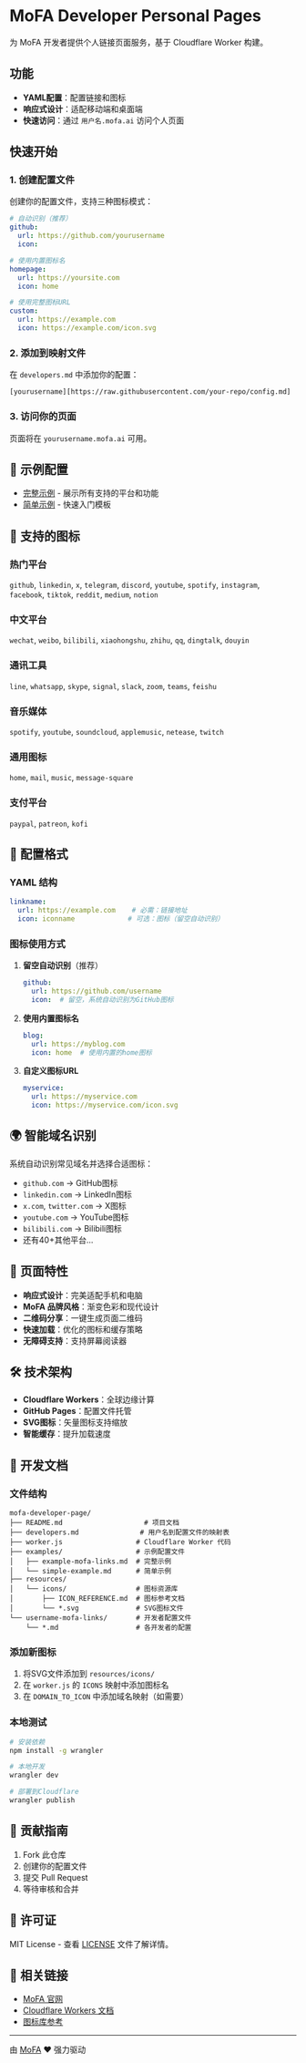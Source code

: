 # MoFA Developer Personal Pages

为 MoFA 开发者提供个人链接页面服务，基于 Cloudflare Worker 构建。

## 功能

- **YAML配置**：配置链接和图标
- **响应式设计**：适配移动端和桌面端
- **快速访问**：通过 `用户名.mofa.ai` 访问个人页面

## 快速开始

### 1. 创建配置文件

创建你的配置文件，支持三种图标模式：

```yaml
# 自动识别（推荐）
github:
  url: https://github.com/yourusername
  icon:

# 使用内置图标名
homepage:
  url: https://yoursite.com
  icon: home

# 使用完整图标URL
custom:
  url: https://example.com
  icon: https://example.com/icon.svg
```

### 2. 添加到映射文件

在 `developers.md` 中添加你的配置：

```
[yourusername][https://raw.githubusercontent.com/your-repo/config.md]
```

### 3. 访问你的页面

页面将在 `yourusername.mofa.ai` 可用。

## 📂 示例配置

- [完整示例](examples/example-mofa-links.md) - 展示所有支持的平台和功能
- [简单示例](examples/simple-example.md) - 快速入门模板

## 🎨 支持的图标

### 热门平台
`github`, `linkedin`, `x`, `telegram`, `discord`, `youtube`, `spotify`, `instagram`, `facebook`, `tiktok`, `reddit`, `medium`, `notion`

### 中文平台
`wechat`, `weibo`, `bilibili`, `xiaohongshu`, `zhihu`, `qq`, `dingtalk`, `douyin`

### 通讯工具
`line`, `whatsapp`, `skype`, `signal`, `slack`, `zoom`, `teams`, `feishu`

### 音乐媒体
`spotify`, `youtube`, `soundcloud`, `applemusic`, `netease`, `twitch`

### 通用图标
`home`, `mail`, `music`, `message-square`

### 支付平台
`paypal`, `patreon`, `kofi`

## 🔧 配置格式

### YAML 结构

```yaml
linkname:
  url: https://example.com    # 必需：链接地址
  icon: iconname             # 可选：图标（留空自动识别）
```

### 图标使用方式

1. **留空自动识别**（推荐）
   ```yaml
   github:
     url: https://github.com/username
     icon:  # 留空，系统自动识别为GitHub图标
   ```

2. **使用内置图标名**
   ```yaml
   blog:
     url: https://myblog.com
     icon: home  # 使用内置的home图标
   ```

3. **自定义图标URL**
   ```yaml
   myservice:
     url: https://myservice.com
     icon: https://myservice.com/icon.svg
   ```

## 🌍 智能域名识别

系统自动识别常见域名并选择合适图标：

- `github.com` → GitHub图标
- `linkedin.com` → LinkedIn图标
- `x.com`, `twitter.com` → X图标
- `youtube.com` → YouTube图标
- `bilibili.com` → Bilibili图标
- 还有40+其他平台...

## 📱 页面特性

- **响应式设计**：完美适配手机和电脑
- **MoFA 品牌风格**：渐变色彩和现代设计
- **二维码分享**：一键生成页面二维码
- **快速加载**：优化的图标和缓存策略
- **无障碍支持**：支持屏幕阅读器

## 🛠️ 技术架构

- **Cloudflare Workers**：全球边缘计算
- **GitHub Pages**：配置文件托管
- **SVG图标**：矢量图标支持缩放
- **智能缓存**：提升加载速度

## 📖 开发文档

### 文件结构

```
mofa-developer-page/
├── README.md                    # 项目文档
├── developers.md               # 用户名到配置文件的映射表
├── worker.js                  # Cloudflare Worker 代码
├── examples/                  # 示例配置文件
│   ├── example-mofa-links.md  # 完整示例
│   └── simple-example.md      # 简单示例
├── resources/
│   └── icons/                 # 图标资源库
│       ├── ICON_REFERENCE.md  # 图标参考文档
│       └── *.svg              # SVG图标文件
└── username-mofa-links/       # 开发者配置文件
    └── *.md                   # 各开发者的配置
```

### 添加新图标

1. 将SVG文件添加到 `resources/icons/`
2. 在 `worker.js` 的 `ICONS` 映射中添加图标名
3. 在 `DOMAIN_TO_ICON` 中添加域名映射（如需要）

### 本地测试

```bash
# 安装依赖
npm install -g wrangler

# 本地开发
wrangler dev

# 部署到Cloudflare
wrangler publish
```

## 🤝 贡献指南

1. Fork 此仓库
2. 创建你的配置文件
3. 提交 Pull Request
4. 等待审核和合并

## 📄 许可证

MIT License - 查看 [LICENSE](LICENSE) 文件了解详情。

## 🔗 相关链接

- [MoFA 官网](https://mofa.ai)
- [Cloudflare Workers 文档](https://developers.cloudflare.com/workers/)
- [图标库参考](resources/icons/ICON_REFERENCE.md)

---

由 [MoFA](https://mofa.ai) ❤️ 强力驱动
